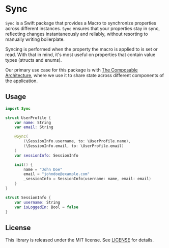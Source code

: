 # Sync

`Sync` is a Swift package that provides a Macro to synchronize properties across different instances. `Sync` ensures that your properties stay in sync, reflecting changes instantaneously and reliably, without resorting to manually writing boilerplate.

Syncing is performed when the property the macro is applied to is set or read. With that in mind, it's most useful on properties that contain value types (structs and enums).

Our primary use case for this package is with [The Composable Architecture](https://github.com/pointfreeco/swift-composable-architecture), where we use it to share state across different components of the application.

## Usage

```swift
import Sync

struct UserProfile {
    var name: String
    var email: String

    @Sync(
        (\SessionInfo.username, to: \UserProfile.name),
        (\SessionInfo.email, to: \UserProfile.email)
    )
    var sessionInfo: SessionInfo

    init() {
        name = "John Doe"
        email = "johndoe@example.com"
        _sessionInfo = SessionInfo(username: name, email: email)
    }
}

struct SessionInfo {
    var username: String
    var isLoggedIn: Bool = false
}
```

## License

This library is released under the MIT license. See [LICENSE](LICENSE) for details.
